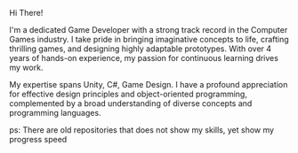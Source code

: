 Hi There!

I'm a dedicated Game Developer with a strong track record in the Computer Games industry. I take pride in bringing imaginative concepts to life, crafting thrilling games, and designing highly adaptable prototypes. With over 4 years of hands-on experience, my passion for continuous learning drives my work.

My expertise spans Unity, C#, Game Design. I have a profound appreciation for effective design principles and object-oriented programming, complemented by a broad understanding of diverse concepts and programming languages.

ps: There are old repositories that does not show my skills, yet show my progress speed
